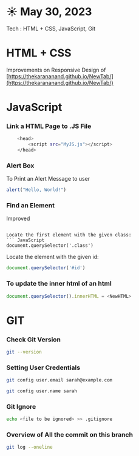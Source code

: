 # ☀️ May 30, 2023
Tech : HTML + CSS, JavaScript, Git

# HTML + CSS
Improvements on Responsive Design of [https://thekarananand.github.io/NewTab/](https://thekarananand.github.io/NewTab/)

# JavaScript
### Link a HTML Page to .JS File 
``` bash
    <head>
        <script src="MyJS.js"></script>
    </head>
```

### Alert Box
To Print an Alert Message to user
``` JavaScript
alert("Hello, World!")
```


### Find an Element

Improved
```

Locate the first element with the given class:
``` JavaScript
document.querySelector('.class')
```

Locate the element with the given id:
``` JavaScript
document.querySelector('#id')
```


### To update the inner html of an html
``` JavaScript
document.querySelector().innerHTML = <NewHTML>
```
# GIT
### Check Git Version
``` bash
git --version
```

### Setting User Credentials
``` bash
git config user.email sarah@example.com
```

``` bash
git config user.name sarah
```

### Git Ignore
``` bash
echo <file to be ignored> >> .gitignore
```

### Overview of All the commit on this branch
``` bash
git log --oneline
```